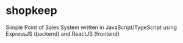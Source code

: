 # shopkeep
Simple Point of Sales System written in JavaScript/TypeScript using ExpressJS (backend) and ReactJS (frontend)
